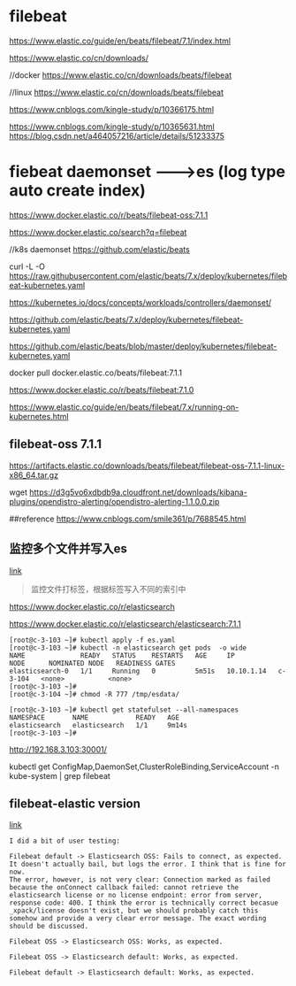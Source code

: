 # filebeat
https://www.elastic.co/guide/en/beats/filebeat/7.1/index.html

https://www.elastic.co/cn/downloads/

//docker
https://www.elastic.co/cn/downloads/beats/filebeat

//linux
https://www.elastic.co/cn/downloads/beats/filebeat



https://www.cnblogs.com/kingle-study/p/10366175.html

https://www.cnblogs.com/kingle-study/p/10365631.html
https://blog.csdn.net/a464057216/article/details/51233375


# fiebeat daemonset --->es (log type auto create index)
https://www.docker.elastic.co/r/beats/filebeat-oss:7.1.1


https://www.docker.elastic.co/search?q=filebeat

//k8s daemonset
https://github.com/elastic/beats


curl -L -O https://raw.githubusercontent.com/elastic/beats/7.x/deploy/kubernetes/filebeat-kubernetes.yaml


https://kubernetes.io/docs/concepts/workloads/controllers/daemonset/

https://github.com/elastic/beats/7.x/deploy/kubernetes/filebeat-kubernetes.yaml

https://github.com/elastic/beats/blob/master/deploy/kubernetes/filebeat-kubernetes.yaml

docker pull docker.elastic.co/beats/filebeat:7.1.1

https://www.docker.elastic.co/r/beats/filebeat:7.1.0


https://www.elastic.co/guide/en/beats/filebeat/7.x/running-on-kubernetes.html


## filebeat-oss 7.1.1
https://artifacts.elastic.co/downloads/beats/filebeat/filebeat-oss-7.1.1-linux-x86_64.tar.gz

wget https://d3g5vo6xdbdb9a.cloudfront.net/downloads/kibana-plugins/opendistro-alerting/opendistro-alerting-1.1.0.0.zip


##reference
https://www.cnblogs.com/smile361/p/7688545.html



## 监控多个文件并写入es
[link](https://blog.csdn.net/shgh_2004/article/details/98650114)
>监控文件打标签，根据标签写入不同的索引中



https://www.docker.elastic.co/r/elasticsearch

https://www.docker.elastic.co/r/elasticsearch/elasticsearch:7.1.1


[](https://blog.csdn.net/shenhonglei1234/article/details/85109762)


```
[root@c-3-103 ~]# kubectl apply -f es.yaml 
[root@c-3-103 ~]# kubectl -n elasticsearch get pods  -o wide
NAME              READY   STATUS    RESTARTS   AGE     IP           NODE      NOMINATED NODE   READINESS GATES
elasticsearch-0   1/1     Running   0          5m51s   10.10.1.14   c-3-104   <none>           <none>
[root@c-3-103 ~]#
[root@c-3-104 ~]# chmod -R 777 /tmp/esdata/

[root@c-3-103 ~]# kubectl get statefulset --all-namespaces
NAMESPACE       NAME            READY   AGE
elasticsearch   elasticsearch   1/1     9m14s
[root@c-3-103 ~]# 
```

http://192.168.3.103:30001/



kubectl get ConfigMap,DaemonSet,ClusterRoleBinding,ServiceAccount -n kube-system | grep filebeat



## filebeat-elastic version 
[link](https://github.com/elastic/beats/pull/11296)
```
I did a bit of user testing:

Filebeat default -> Elasticsearch OSS: Fails to connect, as expected. It doesn't actually bail, but logs the error. I think that is fine for now.
The error, however, is not very clear: Connection marked as failed because the onConnect callback failed: cannot retrieve the elasticsearch license or no license endpoint: error from server, response code: 400. I think the error is technically correct becasue _xpack/license doesn't exist, but we should probably catch this somehow and provide a very clear error message. The exact wording should be discussed.

Filebeat OSS -> Elasticsearch OSS: Works, as expected.

Filebeat OSS -> Elasticsearch default: Works, as expected.

Filebeat default -> Elasticsearch default: Works, as expected.
```
